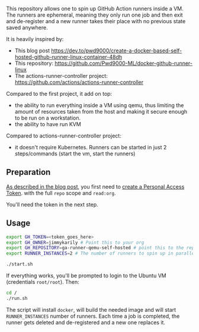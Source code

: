 This repository allows one to spin up GitHub Action runners inside a VM.
The runners are ephemeral, meaning they only run one job and then exit and de-register and
a new runner takes their place with no previous state saved anywhere.

It is heavily inspired by:

- This blog post https://dev.to/pwd9000/create-a-docker-based-self-hosted-github-runner-linux-container-48dh
- This repository: https://github.com/Pwd9000-ML/docker-github-runner-linux
- The actions-runner-controller project: https://github.com/actions/actions-runner-controller

Compared to the first project, it add on top:

- the ability to run everything inside a VM using qemu, thus limiting the amount of resources taken from the host and making it secure enough to be run on a workstation.
- the ability to have run KVM

Compared to actions-runner-controller project:

- it doesn't require Kubernetes. Runners can be started in just 2 steps/commands (start the vm, start the runners)

## Preparation

[As described in the blog post](https://dev.to/pwd9000/create-a-docker-based-self-hosted-github-runner-linux-container-48dh), you first
need to [create a Personal Access Token](https://docs.github.com/en/enterprise-server@3.4/authentication/keeping-your-account-and-data-secure/creating-a-personal-access-token).
with the full `repo` scope and `read:org`.

You'll need the token in the next step.

## Usage

```bash
export GH_TOKEN=<token_goes_here>
export GH_OWNER=jimmykarily # Point this to your org
export GH_REPOSITORY=ga-runner-qemu-self-hosted # point this to the repository
export RUNNER_INSTANCES=2 # The number of runners to spin up in parallel

./start.sh
```

If everything works, you'll be prompted to login to the Ubuntu VM (credentials `root/root`).
Then:

```bash
cd /
./run.sh
```

The script will install `docker`, will build the needed image and will start `RUNNER_INSTANCES` number of runners.
Each time a job is completed, the runner gets deleted and de-registered and a new one replaces it.
